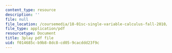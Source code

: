 ```yaml
---
content_type: resource
description: ''
file: null
file_location: /coursemedia/18-01sc-single-variable-calculus-fall-2010/f014685cb9b88dc8cd059cacddd23f9c_KhwQKE_tld0.pdf
file_type: application/pdf
resourcetype: Document
title: 3play pdf file
uid: f014685c-b9b8-8dc8-cd05-9cacddd23f9c
---
```


